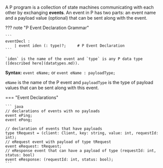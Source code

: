 A P program is a collection of state machines communicating with each other by exchanging **events**.
An event in P has two parts: an event name and a payload value (optional) that can be sent along with the event.

??? note "P Event Declaration Grammar"

    ```
    eventDecl :
        | event iden (: type)?;     # P Event Declaration
    ```

    `iden` is the name of the event and `type` is any P data type ([described here](datatypes.md)).

**Syntax:** `event eName;` or `event eName : payloadType;`

`eName` is the name of the P event and `payloadType` is the type of payload values that can be sent along with this event.

=== "Event Declarations"

    ``` java
    // declarations of events with no payloads
    event ePing;
    event ePong;

    // declaration of events that have payloads
    type tRequest = (client: Client, key: string, value: int, requestId: int);
    // eRequest event with payload of type tRequest
    event eRequest: tRequest;
    // eResponse event that can have a payload of type (requestId: int, status: bool)
    event eResponse: (requestId: int, status: bool);
    ```
